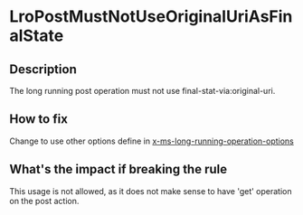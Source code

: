 # LroPostMustNotUseOriginalUriAsFinalState

## Description

The long running post operation must not use final-stat-via:original-uri.

## How to fix

Change to use other options define in [x-ms-long-running-operation-options](https://github.com/Azure/autorest/tree/main/docs/extensions#x-ms-long-running-operation-options)

## What's the impact if breaking the rule

This usage is not allowed, as it does not make sense to have 'get' operation on the post action.
